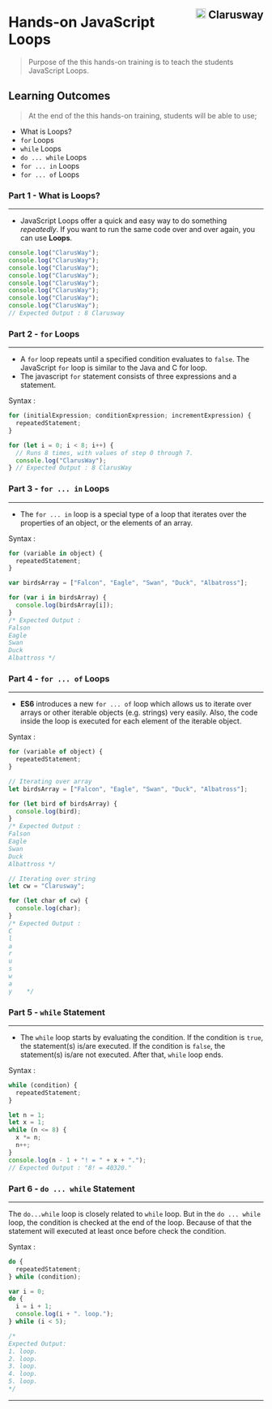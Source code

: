 <h2 style="float:right;"><img src="https://secure.meetupstatic.com/photos/event/3/1/b/9/600_488352729.jpeg" width="20px"> Clarusway</h2>

# Hands-on JavaScript Loops

> Purpose of the this hands-on training is to teach the students JavaScript Loops.

## Learning Outcomes

> At the end of the this hands-on training, students will be able to use;

- What is Loops?
- `for` Loops
- `while` Loops
- `do ... while` Loops
- `for ... in` Loops
- `for ... of` Loops

### Part 1 - What is Loops?

---

- JavaScript Loops offer a quick and easy way to do something _repeatedly_. If you want to run the same code over and over again, you can use **Loops**.

```js
console.log("ClarusWay");
console.log("ClarusWay");
console.log("ClarusWay");
console.log("ClarusWay");
console.log("ClarusWay");
console.log("ClarusWay");
console.log("ClarusWay");
console.log("ClarusWay");
// Expected Output : 8 Clarusway
```

### Part 2 - `for` Loops

---

- A `for` loop repeats until a specified condition evaluates to `false`. The JavaScript `for` loop is similar to the Java and C for loop.
- The javascript `for` statement consists of three expressions and a statement.

Syntax :

```js
for (initialExpression; conditionExpression; incrementExpression) {
  repeatedStatement;
}
```

```js
for (let i = 0; i < 8; i++) {
  // Runs 8 times, with values of step 0 through 7.
  console.log("ClarusWay");
} // Expected Output : 8 ClarusWay
```

### Part 3 - `for ... in` Loops

---

- The `for ... in` loop is a special type of a loop that iterates over the properties of an object, or the elements of an array.

Syntax :

```js
for (variable in object) {
  repeatedStatement;
}
```

```js
var birdsArray = ["Falcon", "Eagle", "Swan", "Duck", "Albatross"];

for (var i in birdsArray) {
  console.log(birdsArray[i]);
}
/* Expected Output :
Falson
Eagle
Swan
Duck
Albattross */
```

### Part 4 - `for ... of` Loops

---

- **ES6** introduces a new `for ... of` loop which allows us to iterate over arrays or other iterable objects (e.g. strings) very easily. Also, the code inside the loop is executed for each element of the iterable object.

Syntax :

```js
for (variable of object) {
  repeatedStatement;
}
```

```js
// Iterating over array
let birdsArray = ["Falcon", "Eagle", "Swan", "Duck", "Albatross"];

for (let bird of birdsArray) {
  console.log(bird);
}
/* Expected Output :
Falson
Eagle
Swan
Duck
Albattross */

// Iterating over string
let cw = "Clarusway";

for (let char of cw) {
  console.log(char);
}
/* Expected Output : 
C 
l 
a
r
u
s
w
a
y    */
```

### Part 5 - `while` Statement

---

- The `while` loop starts by evaluating the condition. If the condition is `true`, the statement(s) is/are executed. If the condition is `false`, the statement(s) is/are not executed. After that, `while` loop ends.

Syntax :

```js
while (condition) {
  repeatedStatement;
}
```

```js
let n = 1;
let x = 1;
while (n <= 8) {
  x *= n;
  n++;
}
console.log(n - 1 + "! = " + x + ".");
// Expected Output : "8! = 40320."
```

### Part 6 - `do ... while` Statement

---

The `do...while` loop is closely related to `while` loop. But in the `do ... while` loop, the condition is checked at the end of the loop. Because of that the statement will executed at least once before check the condition.

Syntax :

```js
do {
  repeatedStatement;
} while (condition);
```

```js
var i = 0;
do {
  i = i + 1;
  console.log(i + ". loop.");
} while (i < 5);

/*
Expected Output:
1. loop.
2. loop.
3. loop.
4. loop.
5. loop.
*/
```

---
